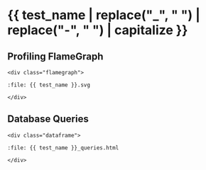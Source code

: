 # {{ test_name | replace("_", " ") | replace("-", " ") | capitalize }}

## Profiling FlameGraph

```{raw} html
<div class="flamegraph">
```

```{raw} html
:file: {{ test_name }}.svg
```

```{raw} html
</div>
```

## Database Queries

```{raw} html
<div class="dataframe">
```

```{raw} html
:file: {{ test_name }}_queries.html
```

```{raw} html
</div>
```
